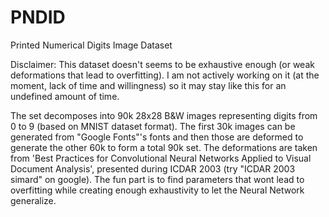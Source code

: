 # PNDID
Printed Numerical Digits Image Dataset

Disclaimer: This dataset doesn't seems to be exhaustive enough (or weak deformations that lead to overfitting). I am not actively working on it (at the moment, lack of time and willingness) so it may stay like this for an undefined amount of time.

The set decomposes into 90k 28x28 B&W images representing digits from 0 to 9 (based on MNIST dataset format). The first 30k images can be generated from "Google Fonts"'s fonts and then those are deformed to generate the other 60k to form a total 90k set. The deformations are taken from 'Best Practices for Convolutional Neural Networks Applied to Visual Document Analysis', presented during ICDAR 2003 (try "ICDAR 2003 simard" on google). The fun part is to find parameters that wont lead to overfitting while creating enough exhaustivity to let the Neural Network generalize.
